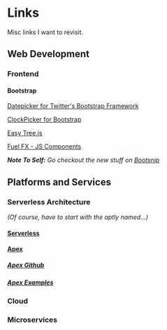 # Links
Misc links I want to revisit.

## Web Development

### Frontend

#### Bootstrap

[Datepicker for Twitter's Bootstrap Framework](http://www.eyecon.ro/bootstrap-datepicker/)

[ClockPicker for Bootstrap](http://weareoutman.github.io/clockpicker/)

[Easy Tree.js](https://github.com/zgs225/easy-tree)

[Fuel FX - JS Components](http://getfuelux.com/index.html)

*__Note To Self:__ Go checkout the new stuff on [Bootsnip](https://bootsnipp.com/)*    
    
      
## Platforms and Services

### Serverless Architecture

_(Of course, have to start with the aptly named...)_   
   
   
#### [Serverless](https://serverless.com/getting-started/)

#### [Apex](http://apex.run/)
##### [Apex Github](https://github.com/apex/apex)
##### [Apex Examples](https://github.com/apex/apex/tree/master/_examples)


### Cloud

### Microservices

